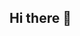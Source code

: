 ## Hi there 👋

<!--
<div align= "left">
    <img src="https://capsule-render.vercel.app/api?type=waving&color=0:47d1ff,100:f37ce9&height=180&text=Eunji's%20Portfolio&animation=fadeIn&fontColor=656161&fontSize=70" />
    </div>
    <div align= "left"> 
    <h2 style="border-bottom: 1px solid #d8dee4; color: #113F67;"> About Me </h2>  
    <div style="font-weight: 700; font-size: 15px; text-align: left; color: #34699A;"> [Group Project] </div> 
    </div>
    <div align= "left">
    <h2 style="border-bottom: 1px solid #d8dee4; color: #113F67;"> Education </h2>  
    <table style="border-collapse:collapse; font-weight:700; font-size:15px; color:#282d33;">
    <tr>
        <td style="padding-right:20px;"> 광운대학교 </td> 
        <td align= "center"> 전자융합공학과 </td>
        <td>2020.03 - 2025.02</td>
    </tr>
    <tr>
        <td style="padding-right:20px;"> 대진여자고등학교</td>
        <td align= "center"> 자연계 </td>
        <td>2017.03 - 2020.02</td>
    </tr>
    </table>
    </div>
    <div align= "left">
    <h2 style="border-bottom: 1px solid #d8dee4; color: #282d33;"> Activities </h2>  
    <div style="font-weight: 700; font-size: 15px; text-align: left; color: #282d33;"> [Group Project] </div> 
    </div>
    <div align= "left">
    <h2 style="border-bottom: 1px solid #d8dee4; color: #282d33;"> Certificate </h2>  
    <div style="font-weight: 700; font-size: 15px; text-align: left; color: #282d33;"> [Group Project] </div> 
    </div>
    <div align= "left">
    <h2 style="border-bottom: 1px solid #d8dee4; color: #282d33;"> 🛠️ Tech Stacks </h2>  
    <div style="font-weight: 700; font-size: 15px; text-align: left; color: #58A0C8;"> ✅ Tool </div> 
    <div style="margin: 0 auto; text-align: left;" align= "left"> 
        <img src="https://img.shields.io/badge/VCS-563586?style=flat">
        <img src="https://img.shields.io/badge/Verdi-563586?style=flat">
        <img src="https://img.shields.io/badge/Vivado-32CD32?style=flat">
        <img src="https://img.shields.io/badge/ADS-E90029?style=flat">
        <img src="https://img.shields.io/badge/CST-009DE1?style=flat">
        <img src="https://img.shields.io/badge/Custom Compiler-563586?style=flat">
        <img src="https://img.shields.io/badge/Virtuoso-E0E0E0?style=flat">
        <img src="https://img.shields.io/badge/Github-181717?style=flat&logo=Github&logoColor=white">
        </div></div>
    <div style="font-weight: 700; font-size: 15px; text-align: left; color: #58A0C8;"> ✅ Languages </div> 
    <div style="margin: 0 auto; text-align: left;" align= "left"> <img src="https://img.shields.io/badge/C-A8B9CC?style=flat&logo=C&logoColor=white">
          <img src="https://img.shields.io/badge/Matlab-0076a8?style=flat&logo=Matlab&logoColor=white">
          <img src="https://img.shields.io/badge/Verilog-181717?style=flat">
          <img src="https://img.shields.io/badge/Systemverilog-181717?style=flat">
          </div>
    </div>
    <div style="font-weight: 700; font-size: 15px; text-align: left; color: #58A0C8;"> ✅ Operating Systems </div> 
    <div style="margin: 0 auto; text-align: left;" align= "left"> 
          <img src="https://img.shields.io/badge/Linux-FCC624?style=flat&logo=Linux&logoColor=white">
          <img src="https://img.shields.io/badge/Windows-563586?style=flat">
          </div>
    <div align= "left">
    <h2 style="border-bottom: 1px solid #d8dee4; color: #282d33;"> 🧑‍💻 Contact me </h2> <br> 
    <div align= "left"> <a href=jj.s001> <img src="https://img.shields.io/badge/Instagram-E4405F?style=flat&logo=Instagram&logoColor=white&link=jj.s001"> </a>
         <a href=mailto:~@gmail.com> <img src="https://img.shields.io/badge/Gmail-EA4335?style=flat&logo=Gmail&logoColor=white&link=mailto:~@gmail.com"> </a>
         <a href=~....> <img src="https://img.shields.io/badge/Notion-000000?style=flat&logo=Notion&logoColor=white&link=~...."> </a>
          </div>  <br> 
    <div align= "left">  </div> 
    </div>
    <div align= "left"> 
    <h2 style="border-bottom: 1px solid #d8dee4; color: #282d33;"> 🏅 Stats </h2> <div align= "left"> <img src="https://github-readme-stats.vercel.app/api?username=2735C&custom_title=2735C's Github Stat&bg_color=180,000000,&title_color=000000&text_color=000000"
        /> <img src="https://github-readme-stats.vercel.app/api/top-langs/?username=2735C&layout=compact&bg_color=180,000000,&title_color=000000&text_color=000000"
          /> </div> 
    </div>
-->


<!--
**2735C/2735C** is a ✨ _special_ ✨ repository because its `README.md` (this file) appears on your GitHub profile.

Here are some ideas to get you started:

- 🔭 I’m currently working on ...
- 🌱 I’m currently learning ...
- 👯 I’m looking to collaborate on ...
- 🤔 I’m looking for help with ...
- 💬 Ask me about ...
- 📫 How to reach me: ...
- 😄 Pronouns: ...
- ⚡ Fun fact: ...
-->
